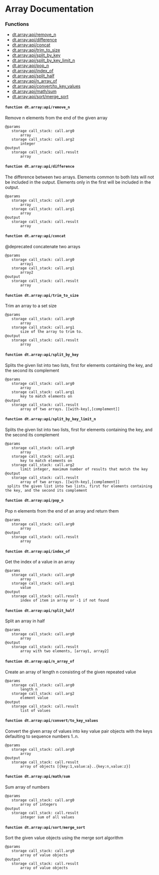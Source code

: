 # Array Documentation

### Functions

- [dt.array:api/remove_n](#functiondt.array:api/remove_n)
- [dt.array:api/difference](#functiondt.array:api/difference)
- [dt.array:api/concat](#functiondt.array:api/concat)
- [dt.array:api/trim_to_size](#functiondt.array:api/trim_to_size)
- [dt.array:api/split_by_key](#functiondt.array:api/split_by_key)
- [dt.array:api/split_by_key_limit_n](#functiondt.array:api/split_by_key_limit_n)
- [dt.array:api/pop_n](#functiondt.array:api/pop_n)
- [dt.array:api/index_of](#functiondt.array:api/index_of)
- [dt.array:api/split_half](#functiondt.array:api/split_half)
- [dt.array:api/n_array_of](#functiondt.array:api/n_array_of)
- [dt.array:api/convert/to_key_values](#functiondt.array:api/convert/to_key_values)
- [dt.array:api/math/sum](#functiondt.array:api/math/sum)
- [dt.array:api/sort/merge_sort](#functiondt.array:api/sort/merge_sort)
#### `function dt.array:api/remove_n`
Remove n elements from the end of the given array
```
@params
   storage call_stack: call.arg0
       array
   storage call_stack: call.arg2
       integer
@output
   storage call_stack: call.result
       array
```
#### `function dt.array:api/difference`
The difference between two arrays. Elements common to both lists will not be included in the output. Elements only in the first will be included in the output.
```
@params
   storage call_stack: call.arg0
       array
   storage call_stack: call.arg1
       array
@output
   storage call_stack: call.result
       array
```
#### `function dt.array:api/concat`
@deprecated
concatenate two arrays
```
@params
   storage call_stack: call.arg0
       array1
   storage call_stack: call.arg1
       array2
@output
   storage call_stack: call.result
       array
```
#### `function dt.array:api/trim_to_size`
Trim an array to a set size
```
@params
   storage call_stack: call.arg0
       array
   storage call_stack: call.arg1
       size of the array to trim to.
@output
   storage call_stack: call.result
       array
```
#### `function dt.array:api/split_by_key`
Splits the given list into two lists, first for elements containing the key, and the second its complement
```
@params
   storage call_stack: call.arg0
       array
   storage call_stack: call.arg1
       key to match elements on
@output
   storage call_stack: call.result
       array of two arrays. [[with-key],[complement]]
```
#### `function dt.array:api/split_by_key_limit_n`
Splits the given list into two lists, first for elements containing the key, and the second its complement
```
@params
   storage call_stack: call.arg0
       array
   storage call_stack: call.arg1
       key to match elements on
   storage call_stack: call.arg2
       limit integer, maximum number of results that match the key
@output
   storage call_stack: call.result
       array of two arrays. [[with-key],[complement]]
 splits the given list into two lists, first for elements containing the key, and the second its complement
```
#### `function dt.array:api/pop_n`
Pop n elements from the end of an array and return them
```
@params
   storage call_stack: call.arg0
       array
@output
   storage call_stack: call.result
       array
```
#### `function dt.array:api/index_of`
Get the index of a value in an array
```
@params
   storage call_stack: call.arg0
       array
   storage call_stack: call.arg1
       value
@output
   storage call_stack: call.result
       index of item in array or -1 if not found
```
#### `function dt.array:api/split_half`
Split an array in half
```
@params
   storage call_stack: call.arg0
       array
@output
   storage call_stack: call.result
       array with two elements, [array1, array2]
```
#### `function dt.array:api/n_array_of`
Create an array of length n consisting of the given repeated value
```
@params
   storage call_stack: call.arg0
       length n
   storage call_stack: call.arg2
       element value
@output
   storage call_stack: call.result
       list of values
```
#### `function dt.array:api/convert/to_key_values`
Convert the given array of values into key value pair objects with the keys defaulting to sequence numbers 1..n.
```
@params
   storage call_stack: call.arg0
       array
@output
   storage call_stack: call.result
       array of objects [{key:1,value:a}..{key:n,value:z}]
```
#### `function dt.array:api/math/sum`
Sum array of numbers
```
@params
   storage call_stack: call.arg0
       array of integers
@output
   storage call_stack: call.result
       integer sum of all values
```
#### `function dt.array:api/sort/merge_sort`
Sort the given value objects using the merge sort algorithm
```
@params
   storage call_stack: call.arg0
       array of value objects
@output
   storage call_stack: call.result
       array of value objects
```
